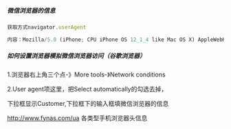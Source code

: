 ##### 微信浏览器的信息

```javascript
获取方式navigator.userAgent

内容：Mozilla/5.0 (iPhone; CPU iPhone OS 12_1_4 like Mac OS X) AppleWebKit/605.1.15 (KHTML, like Gecko) Mobile/16D57 MicroMessenger/7.0.3(0x17000321) NetType/WIFI Language/zh_CN
```

##### 如何设置浏览器模拟微信浏览器访问（谷歌浏览器）

1.浏览器右上角三个点-》More tools-》Network conditions

2.User agent项这里，把Select automatically的勾选去掉，

下拉框显示Customer,下拉框下的输入框填微信浏览器的信息

http://www.fynas.com/ua  各类型手机浏览器头信息
